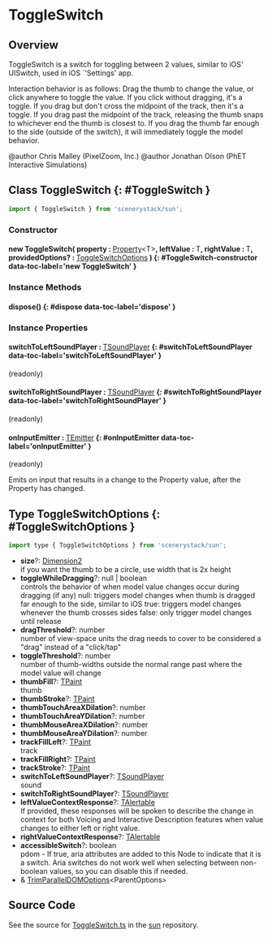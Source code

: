 # ToggleSwitch

## Overview

ToggleSwitch is a switch for toggling between 2 values, similar to iOS' UISwitch, used in iOS `'Settings' app.

Interaction behavior is as follows:
Drag the thumb to change the value, or click anywhere to toggle the value.
If you click without dragging, it's a toggle.
If you drag but don't cross the midpoint of the track, then it's a toggle.
If you drag past the midpoint of the track, releasing the thumb snaps to whichever end the thumb is closest to.
If you drag the thumb far enough to the side (outside of the switch), it will immediately toggle the model behavior.

@author Chris Malley (PixelZoom, Inc.)
@author Jonathan Olson (PhET Interactive Simulations)

## Class ToggleSwitch {: #ToggleSwitch }


```js
import { ToggleSwitch } from 'scenerystack/sun';
```
### Constructor

#### new ToggleSwitch( property : <span style="font-weight: 400;">[Property](../axon/Property.md)&lt;T&gt;</span>, leftValue : <span style="font-weight: 400;">T</span>, rightValue : <span style="font-weight: 400;">T</span>, providedOptions? : <span style="font-weight: 400;">[ToggleSwitchOptions](../sun/ToggleSwitch.md#ToggleSwitchOptions)</span> ) {: #ToggleSwitch-constructor data-toc-label='new ToggleSwitch' }

### Instance Methods

#### dispose() {: #dispose data-toc-label='dispose' }

### Instance Properties

#### switchToLeftSoundPlayer : <span style="font-weight: 400;">[TSoundPlayer](../tambo/TSoundPlayer.md)</span> {: #switchToLeftSoundPlayer data-toc-label='switchToLeftSoundPlayer' }

(readonly)

#### switchToRightSoundPlayer : <span style="font-weight: 400;">[TSoundPlayer](../tambo/TSoundPlayer.md)</span> {: #switchToRightSoundPlayer data-toc-label='switchToRightSoundPlayer' }

(readonly)

#### onInputEmitter : <span style="font-weight: 400;">[TEmitter](../axon/TEmitter.md)</span> {: #onInputEmitter data-toc-label='onInputEmitter' }

(readonly)

Emits on input that results in a change to the Property value, after the Property has changed.



## Type ToggleSwitchOptions {: #ToggleSwitchOptions }


```js
import type { ToggleSwitchOptions } from 'scenerystack/sun';
```


- **size**?: [Dimension2](../dot/Dimension2.md)
<br>  if you want the thumb to be a circle, use width that is 2x height
- **toggleWhileDragging**?: <span style="color: hsla(calc(var(--md-hue) + 180deg),80%,40%,1);">null</span> | <span style="color: hsla(calc(var(--md-hue) + 180deg),80%,40%,1);">boolean</span>
<br>  controls the behavior of when model value changes occur during dragging (if any)
  null: triggers model changes when thumb is dragged far enough to the side, similar to iOS
  true: triggers model changes whenever the thumb crosses sides
  false: only trigger model changes until release
- **dragThreshold**?: <span style="color: hsla(calc(var(--md-hue) + 180deg),80%,40%,1);">number</span>
<br>  number of view-space units the drag needs to cover to be considered a "drag" instead of a "click/tap"
- **toggleThreshold**?: <span style="color: hsla(calc(var(--md-hue) + 180deg),80%,40%,1);">number</span>
<br>  number of thumb-widths outside the normal range past where the model value will change
- **thumbFill**?: [TPaint](../scenery/TPaint.md)
<br>  thumb
- **thumbStroke**?: [TPaint](../scenery/TPaint.md)
- **thumbTouchAreaXDilation**?: <span style="color: hsla(calc(var(--md-hue) + 180deg),80%,40%,1);">number</span>
- **thumbTouchAreaYDilation**?: <span style="color: hsla(calc(var(--md-hue) + 180deg),80%,40%,1);">number</span>
- **thumbMouseAreaXDilation**?: <span style="color: hsla(calc(var(--md-hue) + 180deg),80%,40%,1);">number</span>
- **thumbMouseAreaYDilation**?: <span style="color: hsla(calc(var(--md-hue) + 180deg),80%,40%,1);">number</span>
- **trackFillLeft**?: [TPaint](../scenery/TPaint.md)
<br>  track
- **trackFillRight**?: [TPaint](../scenery/TPaint.md)
- **trackStroke**?: [TPaint](../scenery/TPaint.md)
- **switchToLeftSoundPlayer**?: [TSoundPlayer](../tambo/TSoundPlayer.md)
<br>  sound
- **switchToRightSoundPlayer**?: [TSoundPlayer](../tambo/TSoundPlayer.md)
- **leftValueContextResponse**?: [TAlertable](../utterance-queue/Utterance.md#TAlertable)
<br>  If provided, these responses will be spoken to describe the change in context for both Voicing
  and Interactive Description features when value changes to either left or right value.
- **rightValueContextResponse**?: [TAlertable](../utterance-queue/Utterance.md#TAlertable)
- **accessibleSwitch**?: <span style="color: hsla(calc(var(--md-hue) + 180deg),80%,40%,1);">boolean</span>
<br>  pdom - If true, aria attributes are added to this Node to indicate that it is a switch.
  Aria switches do not work well when selecting between non-boolean values, so you can disable this if needed.
- &amp; [TrimParallelDOMOptions](../scenery/ParallelDOM.md#TrimParallelDOMOptions)&lt;ParentOptions&gt;




## Source Code

See the source for [ToggleSwitch.ts](https://github.com/phetsims/sun/blob/main/js/ToggleSwitch.ts) in the [sun](https://github.com/phetsims/sun) repository.
